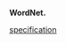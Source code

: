 **WordNet.** 

[specification](https://coursera.cs.princeton.edu/algs4/assignments/wordnet/specification.php)



